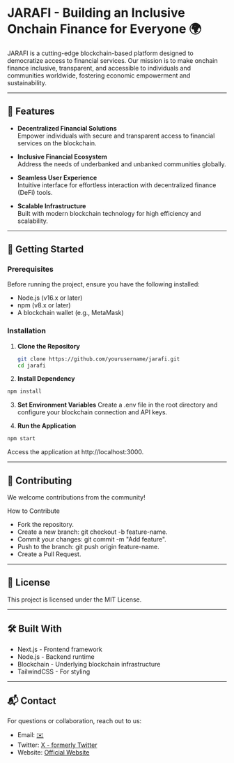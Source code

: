# JARAFI - Building an Inclusive Onchain Finance for Everyone 🌍

JARAFI is a cutting-edge blockchain-based platform designed to democratize access to financial services. Our mission is to make onchain finance inclusive, transparent, and accessible to individuals and communities worldwide, fostering economic empowerment and sustainability.

---

## 🌟 Features

- **Decentralized Financial Solutions**  
  Empower individuals with secure and transparent access to financial services on the blockchain.

- **Inclusive Financial Ecosystem**  
  Address the needs of underbanked and unbanked communities globally.

- **Seamless User Experience**  
  Intuitive interface for effortless interaction with decentralized finance (DeFi) tools.

- **Scalable Infrastructure**  
  Built with modern blockchain technology for high efficiency and scalability.

---

## 🚀 Getting Started

### Prerequisites

Before running the project, ensure you have the following installed:

- Node.js (v16.x or later)
- npm (v8.x or later)
- A blockchain wallet (e.g., MetaMask)

### Installation

1. **Clone the Repository**

   ```bash
   git clone https://github.com/yourusername/jarafi.git
   cd jarafi
   ```

2. **Install Dependency**

```bash
npm install
```

3. **Set Environment Variables**
   Create a .env file in the root directory and configure your blockchain connection and API keys.

4. **Run the Application**

```bash
npm start
```

Access the application at http://localhost:3000.

---

## 🤝 Contributing

We welcome contributions from the community!

How to Contribute

- Fork the repository.
- Create a new branch: git checkout -b feature-name.
- Commit your changes: git commit -m "Add feature".
- Push to the branch: git push origin feature-name.
- Create a Pull Request.

---

## 📜 License

This project is licensed under the MIT License.

---

## 🛠️ Built With

- Next.js - Frontend framework
- Node.js - Backend runtime
- Blockchain - Underlying blockchain infrastructure
- TailwindCSS - For styling

---

## 📬 Contact

For questions or collaboration, reach out to us:

- Email: [✉️](mailto:https://contactjarafi@gmail.com)
- Twitter: [X - formerly Twitter](https://x.com/JaraFi_xyz)
- Website: [Official Website](https://www.jarafi.xyz/)
